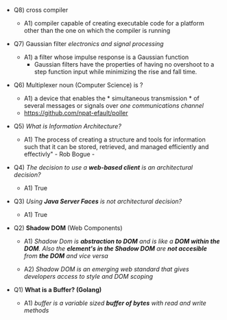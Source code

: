 - Q8) cross compiler
   - A1) compiler capable of creating executable code for a platform other than the one on which the compiler is running
   
- Q7) Gaussian filter *electronics and signal processing*
  
  - A1) a filter whose impulse response is a Gaussian function 
    - Gaussian filters have the properties of having no overshoot to a step function input while minimizing the rise and fall time. 
     
- Q6) Multiplexer noun (Computer Science) is ?
  
  - A1) a device that enables the * simultaneous transmission *  of several messages or signals over *one communications channel*
  - https://github.com/npat-efault/poller

- Q5) *What is Information Architecture?*
  
  - A1) The process of creating a structure and tools for information such that it can be stored, retrieved, and managed efficiently and effectivly" - Rob Bogue  -

- Q4) *The decision to use a __web-based client__ is an architectural decision?*

  - A1) True

- Q3) *Using __Java Server Faces__ is not architectural decision?*

  - A1) True

- Q2) **Shadow DOM** (Web Components)
  
  - A1) *Shadow Dom is __abstraction to DOM__ and is like a __DOM within the DOM__. Also the __element's in the Shadow DOM__ are __not accesible__ from __the DOM__ and vice versa*

  - A2) *Shadow DOM is an emerging web standard that gives developers access to style and DOM scoping*

- Q1) **What is a Buffer? (Golang)**

  - A1) *buffer is a variable sized __buffer of bytes__ with read and write methods*







